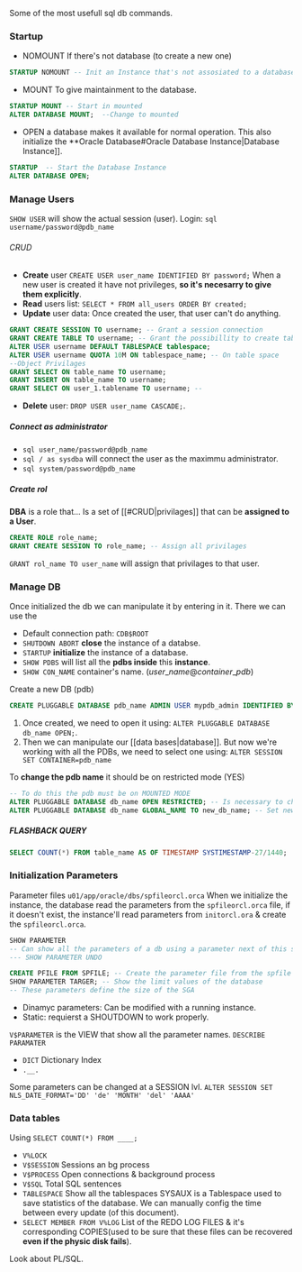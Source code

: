 Some of the most usefull sql db commands.


### Startup
- NOMOUNT If there's not database (to create a new one)
```SQL
STARTUP NOMOUNT -- Init an Instance that's not assosiated to a database
```
- MOUNT To give maintainment to the database.
```SQL
STARTUP MOUNT -- Start in mounted
ALTER DATABASE MOUNT;  --Change to mounted 
```
- OPEN a database makes it available for normal operation.
This also initialize the **Oracle Database#Oracle Database Instance|Database Instance]].
```SQL
STARTUP  -- Start the Database Instance
ALTER DATABASE OPEN;
```


### Manage Users
`SHOW USER` will show the actual session (user).
Login: `sql username/password@pdb_name`

###### CRUD
- **Create** user `CREATE USER user_name IDENTIFIED BY password;`
When a new user is created it have not privileges, **so it's necesarry to give them explicitly**.
- **Read** users list: `SELECT * FROM all_users ORDER BY created;`
- **Update** user data: Once created the user, that user can't do anything.
```sql
GRANT CREATE SESSION TO username; -- Grant a session connection
GRANT CREATE TABLE TO username; -- Grant the possibillity to create tables
ALTER USER username DEFAULT TABLESPACE tablespace;
ALTER USER username QUOTA 10M ON tablespace_name; -- On table space
--Object Privilages
GRANT SELECT ON table_name TO username;
GRANT INSERT ON table_name TO username;
GRANT SELECT ON user_1.tablename TO username; -- 
```
- **Delete** user:  `DROP USER user_name CASCADE;`.

##### Connect as  administrator
- `sql user_name/password@pdb_name`
- `sql / as sysdba` will connect the user as the maximmu administrator.
- `sql system/password@pdb_name`

##### Create rol
**DBA** is a role that...
Is a set of [[#CRUD|privilages]] that can be **assigned to a User**. 
``` sql
CREATE ROLE role_name;
GRANT CREATE SESSION TO role_name; -- Assign all privilages
```
`GRANT rol_name TO user_name` will assign that privilages to that user.


### Manage DB
Once initialized the db we can manipulate it by entering in it. There we can use the 
- Default connection path: `CDB$ROOT`
- `SHUTDOWN ABORT` **close** the instance of a databse.
- `STARTUP` **initialize** the instance of a database.
- `SHOW PDBS` will list all the **pdbs inside** this **instance**.
- `SHOW CON_NAME` container's name. ($user\_name@container\_pdb$)

Create a new DB (pdb)
```SQL PLUS
CREATE PLUGGABLE DATABASE pdb_name ADMIN USER mypdb_admin IDENTIFIED BY u_profile;
```
1. Once created, we need to open it using: `ALTER PLUGGABLE DATABASE db_name OPEN;`.
2. Then we can manipulate our [[data bases|database]]. But now we're working with all the PDBs, we need to select one using: `ALTER SESSION SET CONTAINER=pdb_name`

To **change the pdb name** it should be on restricted mode (YES)
```sql
-- To do this the pdb must be on MOUNTED MODE
ALTER PLUGGABLE DATABASE db_name OPEN RESTRICTED; -- Is necessary to change name to db
ALTER PLUGGABLE DATABASE db_name GLOBAL_NAME TO new_db_name; -- Set new name
```


##### FLASHBACK QUERY
```SQL
SELECT COUNT(*) FROM table_name AS OF TIMESTAMP SYSTIMESTAMP-27/1440;
```


### Initialization Parameters
Parameter files `u01/app/oracle/dbs/spfileorcl.orca`
When we initialize the instance, the database read the parameters from the `spfileorcl.orca` file, if it doesn't exist, the instance'll read parameters from `initorcl.ora` & create the `spfileorcl.orca`.
```sql
SHOW PARAMETER
-- Can show all the parameters of a db using a parameter next of this sentence
--- SHOW PARAMETER UNDO

CREATE PFILE FROM SPFILE; -- Create the parameter file from the spfile
SHOW PARAMETER TARGER; -- Show the limit values of the database
-- These parameters define the size of the SGA
```
- Dinamyc parameters: Can be modified with a running instance.
- Static: requierst a SHOUTDOWN to work properly.

`V$PARAMETER` is the VIEW that show all the parameter names.
`DESCRIBE PARAMATER`
- `DICT` Dictionary Index
- `.__.`

Some parameters can be changed at a SESSION lvl.
`ALTER SESSION SET NLS_DATE_FORMAT='DD' 'de' 'MONTH' 'del' 'AAAA'`


### Data tables
Using `SELECT COUNT(*) FROM ____;`
- `V%LOCK` 
- `V$SESSION` Sessions an bg process
- `V$PROCESS` Open connections & background process
- `V$SQL` Total SQL sentences
- `TABLESPACE` Show all the tablespaces
SYSAUX is a Tablespace used to save statistics of the database. We can manually config the time between every update (of this document).
- `SELECT MEMBER FROM V%LOG` List of the REDO LOG FILES & it's corresponding COPIES(used to be sure that these files can be recovered **even if the physic disk fails**).


Look about PL/SQL.

